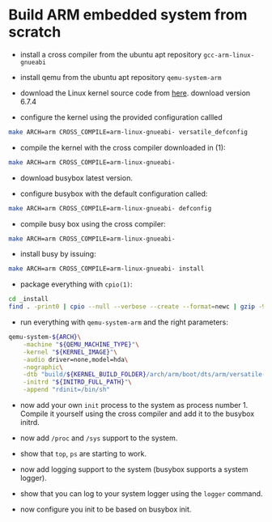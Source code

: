 # Build ARM embedded system from scratch

* install a cross compiler from the ubuntu apt repository
    `gcc-arm-linux-gnueabi`

* install qemu from the ubuntu apt repository
    `qemu-system-arm`

* download the Linux kernel source code from [here](http://www.kernel.org).
    download version 6.7.4

* configure the kernel using the provided configuration callled

```bash
make ARCH=arm CROSS_COMPILE=arm-linux-gnueabi- versatile_defconfig
```

* compile the kernel with the cross compiler downloaded in (1):

```bash
make ARCH=arm CROSS_COMPILE=arm-linux-gnueabi-
```

* download busybox latest version.

* configure busybox with the default configuration called:

```bash
make ARCH=arm CROSS_COMPILE=arm-linux-gnueabi- defconfig
```

* compile busy box using the cross compiler:

```bash
make ARCH=arm CROSS_COMPILE=arm-linux-gnueabi-
```

* install busy by issuing:

```bash
make ARCH=arm CROSS_COMPILE=arm-linux-gnueabi- install
```

* package everything with `cpio(1)`:

```bash
cd _install
find . -print0 | cpio --null --verbose --create --format=newc | gzip -9 > initrd.cpio.gz
```

* run everything with `qemu-system-arm` and the right parameters:

```bash
qemu-system-${ARCH}\
    -machine "${QEMU_MACHINE_TYPE}"\
    -kernel "${KERNEL_IMAGE}"\
    -audio driver=none,model=hda\
    -nographic\
    -dtb "build/${KERNEL_BUILD_FOLDER}/arch/arm/boot/dts/arm/versatile-pb.dtb"\
    -initrd "${INITRD_FULL_PATH}"\
    -append "rdinit=/bin/sh"
```

* now add your own `init` process to the system as process number 1. Compile it yourself using the cross compiler and add it to the busybox initrd.

* now add `/proc` and `/sys` support to the system.

* show that `top`, `ps` are starting to work.

* now add logging support to the system (busybox supports a system logger).

* show that you can log to your system logger using the `logger` command.

* now configure you init to be based on busybox init.
